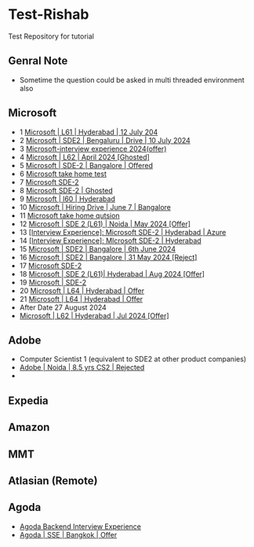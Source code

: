 # Test-Rishab
Test Repository for tutorial

## Genral Note
  - Sometime the question could be asked in multi threaded environment also 

## Microsoft
  - 1 [Microsoft | L61 | Hyderabad | 12 July 204](https://leetcode.com/discuss/interview-experience/5511731/Microsoft-or-L61-or-Hyderabad-or-12-July-Waiting)
  - 2 [Microsoft | SDE2 | Bengaluru | Drive | 10 July 2024](https://leetcode.com/discuss/interview-experience/5465329/Microsoft-or-SDE2-or-Bengaluru-or-Drive-or-10-July)
  - 3 [Microsoft-interview experience 2024(offer)](https://leetcode.com/discuss/interview-experience/5446858/Microsoft-interview-experience-2024(offer))
  - 4 [Microsoft | L62 | April 2024 [Ghosted]](https://leetcode.com/discuss/interview-experience/5440931/Microsoft-or-L62-or-April-2024-Ghosted)
  - 5 [Microsoft | SDE-2 | Bangalore | Offered](https://leetcode.com/discuss/interview-experience/5413714/Microsoft-or-SDE-2-or-Bangalore-or-Offered)
  - 6 [Microsoft take home test](https://leetcode.com/discuss/interview-experience/5391825/Microsoft-take-home-test)
  - 7 [Microsoft SDE-2](https://leetcode.com/discuss/interview-experience/5391568/Microsoft-SDE-2)
  - 8 [Microsoft SDE-2 | Ghosted](https://leetcode.com/discuss/interview-experience/5391511/Microsoft-SDE-2-or-Ghosted)
  - 9 [Microsoft | l60 | Hyderabad](https://leetcode.com/discuss/interview-experience/5371566/Microsoft-or-l60-or-Hyderabad)
  - 10 [Microsoft | Hiring Drive | June 7 | Bangalore](https://leetcode.com/discuss/interview-experience/5338820/Microsoft-or-Hiring-Drive-or-June-7-or-Bangalore)
  - 11 [Microsoft take home qutsion](https://leetcode.com/discuss/interview-experience/5332184/Microsoft-take-home-qutsion)
  - 12 [Microsoft | SDE 2 (L61) | Noida | May 2024 [Offer]](https://leetcode.com/discuss/interview-experience/5317286/Microsoft-or-SDE-2-(L61)-or-Noida-or-May-2024-Offer)
  - 13 [[Interview Experience]: Microsoft SDE-2 | Hyderabad | Azure](https://leetcode.com/discuss/interview-experience/5299357/Interview-Experience%3A-Microsoft-SDE-2-or-Hyderabad-or-Azure)
  - 14 [[Interview Experience]: MIcrosoft SDE-2 | Hyderabad](https://leetcode.com/discuss/interview-experience/5299198/Interview-Experience%3A-MIcrosoft-SDE-2-or-Hyderabad)
  - 15 [Microsoft | SDE2 | Bangalore | 6th June 2024](https://leetcode.com/discuss/interview-experience/5272810/Microsoft-or-SDE2-or-Bangalore-or-6th-June-2024)
  - 16 [Microsoft | SDE2 | Bangalore | 31 May 2024 [Reject]](https://leetcode.com/discuss/interview-experience/5269388/Microsoft-or-SDE2-or-Bangalore-or-31-May-2024-Reject)
  - 17 [Microsoft SDE-2](https://leetcode.com/discuss/interview-experience/5391568/Microsoft-SDE-2)
  - 18 [Microsoft | SDE 2 (L61)| Hyderabad | Aug 2024  [Offer]](https://leetcode.com/discuss/interview-experience/5609448/Microsoft-or-SDE-2-(L61)or-Hyderabad-or-Aug-2024-Offer)
  - 19 [Microsoft | SDE-2](https://leetcode.com/discuss/interview-experience/5605141/Microsoft-or-SDE-2)
  - 20 [Microsoft | L64 | Hyderabad | Offer](https://leetcode.com/discuss/interview-experience/5618345/Microsoft-or-L64-or-Hyderabad-or-Offer)
  - 21 [Microsoft | L64 | Hyderabad | Offer](https://leetcode.com/discuss/interview-experience/5618345/Microsoft-or-L64-or-Hyderabad-or-Offer)
  - After Date 27 August 2024
  - [Microsoft | L62 | Hyderabad | Jul 2024 [Offer]](https://leetcode.com/discuss/interview-experience/5666847/Microsoft-or-L62-or-Hyderabad-or-Jul-2024-Offer)

## Adobe
  - Computer Scientist 1 (equivalent to SDE2 at other product companies)
  - [Adobe | Noida | 8.5 yrs CS2 | Rejected](https://leetcode.com/discuss/interview-question/5273663/Adobe-or-Noida-or-8.5-yrs-CS2-or-Rejected)
  - 

## Expedia

## Amazon

## MMT

## Atlasian (Remote)


## Agoda
  - [Agoda Backend Interview Experience](https://interviewnoodle.com/agoda-interview-experience-de6abc2c7347)
  - [Agoda | SSE | Bangkok | Offer](https://leetcode.com/discuss/interview-experience/5290917/Agoda-or-SSE-or-Bangkok-or-Offer)

